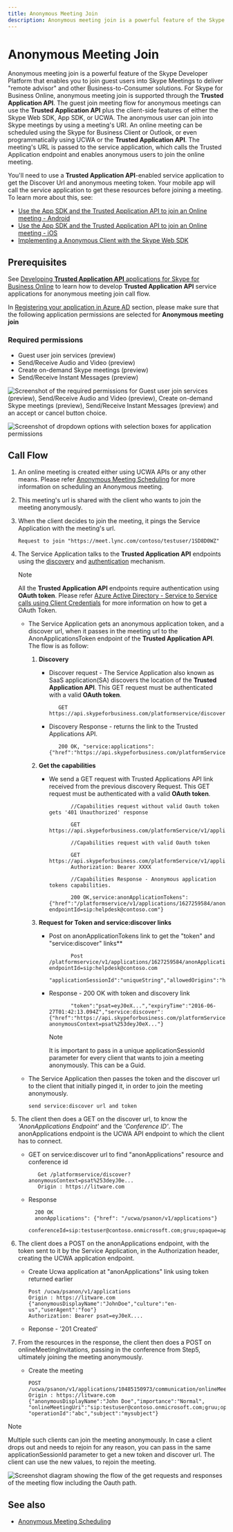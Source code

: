 ```yaml
---
title: Anonymous Meeting Join
description: Anonymous meeting join is a powerful feature of the Skype Developer Platform that enables you to join guest users into Skype Meetings to deliver "remote advisor" and other Business-to-Consumer solutions.
---
```


# Anonymous Meeting Join

Anonymous meeting join is a powerful feature of the Skype Developer Platform that enables you to join guest users into Skype Meetings to deliver "remote advisor" and other Business-to-Consumer solutions.  For Skype for Business Online, anonymous meeting join is supported through the **Trusted Application API**.  The guest join meeting flow for anonymous meetings can use the **Trusted Application API** plus the client-side features of either the Skype Web SDK, App SDK, or UCWA.
The anonymous user can join into Skype meetings by using a meeting's URI.
An online meeting can be scheduled using the Skype for Business Client or Outlook, or even programmatically using UCWA or the **Trusted Application API**.  The meeting's URL is passed to the service application, which calls the Trusted Application endpoint and enables anonymous users to join the online meeting.

You'll need to use a **Trusted Application API**-enabled service application to get the Discover Url and anonymous meeting token. Your mobile app will call the service application to get these resources before joining a meeting. To learn more about this, see:

- [Use the App SDK and the Trusted Application API to join an Online meeting - Android](../../AppSDK/HowToJoinOnlineMeeting_Android.md)
- [Use the App SDK and the Trusted Application API to join an Online meeting - iOS](../../AppSDK/HowToJoinOnlineMeeting_iOS.md)
- [Implementing a Anonymous Client with the Skype Web SDK](ImplementingAnonymousClientWithSkypeWebSDK.md)

## Prerequisites

See [Developing **Trusted Application API** applications for Skype for Business Online](DevelopingApplicationsforSFBOnline.md) to learn how to develop **Trusted Application API** service applications for anonymous meeting join call flow.

In [Registering your application in Azure AD](RegistrationInAzureActiveDirectory.md) section, please make sure that the following application permissions are selected for **Anonymous meeting join** 

### Required permissions

- Guest user join services (preview)
- Send/Receive Audio and Video (preview)
- Create on-demand Skype meetings (preview)
- Send/Receive Instant Messages (preview)

![Screenshot of the required permissions for Guest user join services (preview), Send/Receive Audio and Video (preview), Create on-demand Skype meetings (preview), Send/Receive Instant Messages (preview) and an accept or cancel button choice.](./images/GuestMeetingJoinTenantConsent.png "image")

![Screenshot of dropdown options with selection boxes for application permissions](./images/RegistrationForGuestMeetingJoin.png "image")

## Call Flow

1. An online meeting is created either using UCWA APIs or any other means. Please refer [Anonymous Meeting Scheduling](./AnonymousMeetingSchedule.md) for more information on scheduling an Anonymous meeting.

2. This meeting's url is shared with the client who wants to join the meeting anonymously.

3. When the client decides to join the meeting, it pings the Service Application with the meeting's url.
    ```
    Request to join "https://meet.lync.com/contoso/testuser/1SD8D0WZ"
    ```

4. The Service Application talks to the **Trusted Application API** endpoints using the [discovery](./DiscoveryForServiceApplications.md) and [authentication](./AuthenticationAndAuthorization.md) mechanism.

   > [!NOTE] 
   > All the **Trusted Application API** endpoints require authentication using **OAuth token**. Please refer [Azure Active Directory - Service to Service calls using Client Credentials](./AADS2S.md) for more information on how to get a OAuth Token.
    
   - The Service Application gets an anonymous application token, and a discover url, when it passes in the meeting url to the AnonApplicationsToken endpoint of the **Trusted Application API**. The flow is as follow:
    
      1. **Discovery**
         
         - Discover request - The Service Application also known as SaaS application(SA) discovers the location of the **Trusted Application API**. This GET request must be authenticated with a valid **OAuth token**.

             ```
                GET https://api.skypeforbusiness.com/platformservice/discover
             ```
         - Discovery Response - returns the link to the Trusted Applications API.
                
             ```
                200 OK, "service:applications":{"href":"https://api.skypeforbusiness.com/platformService/v1/applications"}
             ```
      
      2. **Get the capabilities**
       
         - We send a GET request with Trusted Applications API link received from the previous discovery Request. This GET request must be authenticated with a valid **OAuth token**.
                
             ```
                    //Capabilities request without valid Oauth token gets '401 Unauthorized' response
            
                    GET https://api.skypeforbusiness.com/platformService/v1/applications

                    //Capabilities request with valid Oauth token
            
                    GET https://api.skypeforbusiness.com/platformService/v1/applications
                    Authorization: Bearer XXXX

                    //Capabilities Response - Anonymous application tokens capabilities.

                    200 OK,service:anonApplicationTokens":{"href":"/platformservice/v1/applications/1627259584/anonApplicationTokens?endpointId=sip:helpdesk@contoso.com"}
             ```

      3. **Request for Token and service:discover links**
        
          - Post on anonApplicationTokens link to get the "token" and "service:discover" links**
                
             ```
                    Post /platformservice/v1/applications/1627259584/anonApplicationTokens?endpointId=sip:helpdesk@contoso.com
                    "applicationSessionId":"uniqueString","allowedOrigins":"https://contoso.com;https://litware.com","meetingUrl":"https://meet.lync.com/contoso/testuser/1SD8D0WZ"
             ```
          - Response - 200 OK with token and discovery link
                
             ```
                    "token":"psat=eyJ0eX...","expiryTime":"2016-06-27T01:42:13.094Z","service:discover":{"href":"https://api.skypeforbusiness.com/platformService/discover?anonymousContext=psat%253deyJ0eX..."}
             ```

             > [!NOTE] 
             > It is important to pass in a unique applicationSessionId parameter for every client that wants to join a meeting anonymously. This can be a Guid. 
   
    - The Service Application then passes the token and the discover url to the client that initially pinged it, in order to join the meeting anonymously.
        
        ```
        send service:discover url and token
        ```

5. The client then does a GET on the discover url, to know the _'AnonApplications Endpoint'_ and the _'Conference ID'_. The anonApplications endpoint is the UCWA API endpoint to which the client has to connect.
    
   - GET on service:discover url to find "anonApplications" resource and conference id
      
      ```
         Get /platformservice/discover?anonymousContext=psat%253deyJ0e...
         Origin : https://litware.com
      ```
   - Response
        
      ```
        200 OK
        anonApplications": {"href": "/ucwa/psanon/v1/applications"}
        conferenceId=sip:testuser@contoso.onmicrosoft.com;gruu;opaque=app:conf:focus:id:1SD8D0WZ
      ```

6. The client does a POST on the anonApplications endpoint, with the token sent to it by the Service Application, in the Authorization header, creating the UCWA application endpoint.
    
    - Create Ucwa application at "anonApplications"  link using token returned earlier
        
        ```
        Post /ucwa/psanon/v1/applications
        Origin : https://litware.com {"anonymousDisplayName":"JohnDoe","culture":"en-us","userAgent":"foo"}
        Authorization: Bearer psat=eyJ0eX....
        ```
    - Reponse - '201 Created'

7. From the resources in the response, the client then does a POST on onlineMeetingInvitations, passing in the conference from Step5, ultimately joining the meeting anonymously.
    
    - Create the meeting
        
        ```
        POST /ucwa/psanon/v1/applications/10485150973/communication/onlineMeetingInvitations
        Origin : https://litware.com
        {"anonymousDisplayName":"John Doe","importance":"Normal",
        "onlineMeetingUri":"sip:testuser@contoso.onmicrosoft.com;gruu;opaque=app:conf:focus:id:1SD8D0WZ",
        "operationId":"abc","subject":"mysubject"}   
        ```

> [!NOTE] 
> Multiple such clients can join the meeting anonymously. In case a client drops out and needs to rejoin for any reason, you can pass in the same applicationSessionId parameter to get a new token and discover url. The client can use the new values, to rejoin the meeting.

![Screenshot diagram showing the flow of the get requests and responses of the meeting flow including the Oauth path.](images/CallFlowAnonMeetingJoin.jpg "image")

## See also

- [Anonymous Meeting Scheduling](AnonymousMeetingSchedule.md)

